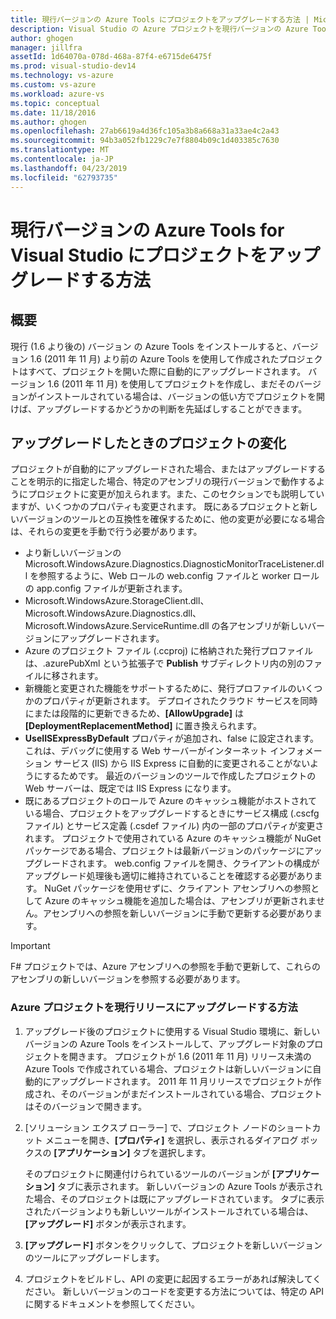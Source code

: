 ```yaml
---
title: 現行バージョンの Azure Tools にプロジェクトをアップグレードする方法 | Microsoft Docs
description: Visual Studio の Azure プロジェクトを現行バージョンの Azure Tools にアップグレードする方法について説明します。
author: ghogen
manager: jillfra
assetId: 1d64070a-078d-468a-87f4-e6715de6475f
ms.prod: visual-studio-dev14
ms.technology: vs-azure
ms.custom: vs-azure
ms.workload: azure-vs
ms.topic: conceptual
ms.date: 11/18/2016
ms.author: ghogen
ms.openlocfilehash: 27ab6619a4d36fc105a3b8a668a31a33ae4c2a43
ms.sourcegitcommit: 94b3a052fb1229c7e7f8804b09c1d403385c7630
ms.translationtype: MT
ms.contentlocale: ja-JP
ms.lasthandoff: 04/23/2019
ms.locfileid: "62793735"
---
```

# <a name="how-to-upgrade-projects-to-the-current-version-of-the-azure-tools-for-visual-studio"></a>現行バージョンの Azure Tools for Visual Studio にプロジェクトをアップグレードする方法
## <a name="overview"></a>概要
現行 (1.6 より後の) バージョン の Azure Tools をインストールすると、バージョン 1.6 (2011 年 11 月) より前の Azure Tools を使用して作成されたプロジェクトはすべて、プロジェクトを開いた際に自動的にアップグレードされます。 バージョン 1.6 (2011 年 11 月) を使用してプロジェクトを作成し、まだそのバージョンがインストールされている場合は、バージョンの低い方でプロジェクトを開けば、アップグレードするかどうかの判断を先延ばしすることができます。

## <a name="how-your-project-changes-when-you-upgrade-it"></a>アップグレードしたときのプロジェクトの変化
プロジェクトが自動的にアップグレードされた場合、またはアップグレードすることを明示的に指定した場合、特定のアセンブリの現行バージョンで動作するようにプロジェクトに変更が加えられます。また、このセクションでも説明していますが、いくつかのプロパティも変更されます。 既にあるプロジェクトと新しいバージョンのツールとの互換性を確保するために、他の変更が必要になる場合は、それらの変更を手動で行う必要があります。

* より新しいバージョンの Microsoft.WindowsAzure.Diagnostics.DiagnosticMonitorTraceListener.dll を参照するように、Web ロールの web.config ファイルと worker ロールの app.config ファイルが更新されます。
* Microsoft.WindowsAzure.StorageClient.dll、Microsoft.WindowsAzure.Diagnostics.dll、Microsoft.WindowsAzure.ServiceRuntime.dll の各アセンブリが新しいバージョンにアップグレードされます。
* Azure のプロジェクト ファイル (.ccproj) に格納された発行プロファイルは、.azurePubXml という拡張子で **Publish** サブディレクトリ内の別のファイルに移されます。
* 新機能と変更された機能をサポートするために、発行プロファイルのいくつかのプロパティが更新されます。 デプロイされたクラウド サービスを同時にまたは段階的に更新できるため、**[AllowUpgrade]** は **[DeploymentReplacementMethod]** に置き換えられます。
* **UseIISExpressByDefault** プロパティが追加され、false に設定されます。これは、デバッグに使用する Web サーバーがインターネット インフォメーション サービス (IIS) から IIS Express に自動的に変更されることがないようにするためです。 最近のバージョンのツールで作成したプロジェクトの Web サーバーは、既定では IIS Express になります。
* 既にあるプロジェクトのロールで Azure のキャッシュ機能がホストされている場合、プロジェクトをアップグレードするときにサービス構成 (.cscfg ファイル) とサービス定義 (.csdef ファイル) 内の一部のプロパティが変更されます。 プロジェクトで使用されている Azure のキャッシュ機能が NuGet パッケージである場合、プロジェクトは最新バージョンのパッケージにアップグレードされます。 web.config ファイルを開き、クライアントの構成がアップグレード処理後も適切に維持されていることを確認する必要があります。 NuGet パッケージを使用せずに、クライアント アセンブリへの参照として Azure のキャッシュ機能を追加した場合は、アセンブリが更新されません。アセンブリへの参照を新しいバージョンに手動で更新する必要があります。

> [!IMPORTANT]
> F# プロジェクトでは、Azure アセンブリへの参照を手動で更新して、これらのアセンブリの新しいバージョンを参照する必要があります。
> 
> 

### <a name="how-to-upgrade-an-azure-project-to-the-current-release"></a>Azure プロジェクトを現行リリースにアップグレードする方法
1. アップグレード後のプロジェクトに使用する Visual Studio 環境に、新しいバージョンの Azure Tools をインストールして、アップグレード対象のプロジェクトを開きます。 プロジェクトが 1.6 (2011 年 11 月) リリース未満の Azure Tools で作成されている場合、プロジェクトは新しいバージョンに自動的にアップグレードされます。 2011 年 11 月リリースでプロジェクトが作成され、そのバージョンがまだインストールされている場合、プロジェクトはそのバージョンで開きます。
2. [ソリューション エクスプ ローラー] で、プロジェクト ノードのショートカット メニューを開き、**[プロパティ]** を選択し、表示されるダイアログ ボックスの **[アプリケーション]** タブを選択します。
   
    そのプロジェクトに関連付けられているツールのバージョンが **[アプリケーション]** タブに表示されます。 新しいバージョンの Azure Tools が表示された場合、そのプロジェクトは既にアップグレードされています。 タブに表示されたバージョンよりも新しいツールがインストールされている場合は、 **[アップグレード]** ボタンが表示されます。
3. **[アップグレード]** ボタンをクリックして、プロジェクトを新しいバージョンのツールにアップグレードします。
4. プロジェクトをビルドし、API の変更に起因するエラーがあれば解決してください。 新しいバージョンのコードを変更する方法については、特定の API に関するドキュメントを参照してください。
